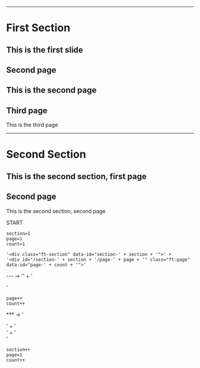 ***
# First Section
This is the first slide
---
## Second page
This is the second page
---
## Third page
This is the third page
***
# Second Section
This is the second section, first page
---
## Second page
This is the second section, second page


START

    section=1
    page=1
    count=1
 
    '<div class="ft-section" data-id="section-' + section + '">' +
    '<div id="/section-' + section + '/page-' + page + '" class="ft-page" data-id="page-' + count + '">'
    

--- -> 
    '</div>' +
    '<div id="/section-' + section + '/page-' + page + '" class="ft-page" data-id="page-' + count + '">'
    
    page++
    count++
    
*** ->
    '</div></div>' +
    '<div class="ft-section" data-id="section-' + section + '">' +
    '<div id="/section-' + section + '/page-' + page + '" class="ft-page" data-id="page-' + count + '">'
    
    section++
    page=1
    count++

